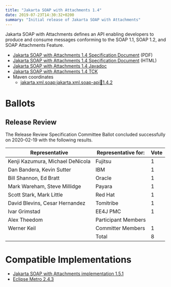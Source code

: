 ```yaml
---
title: "Jakarta SOAP with Attachments 1.4"
date: 2019-07-23T14:30:32+0200
summary: "Initial release of Jakarta SOAP with Attachments"
---
```

Jakarta SOAP with Attachments defines an API enabling developers to produce
and consume messages conforming to the SOAP 1.1, SOAP 1.2, and SOAP Attachments Feature.

* [Jakarta SOAP with Attachments 1.4 Specification Document](./soap-spec-1.4.pdf) (PDF)
* [Jakarta SOAP with Attachments 1.4 Specification Document](./soap-spec-1.4.html) (HTML)
* [Jakarta SOAP with Attachments 1.4 Javadoc](./apidocs/index.html?javax/xml/soap/package-summary.html)
* [Jakarta SOAP with Attachments 1.4 TCK](http://download.eclipse.org/ee4j/soap-attachments/tck/eftl/jakarta-soap-tck-1.4.0.zip)
* Maven coordinates
  * [jakarta.xml.soap:jakarta.xml.soap-api:jar:1.4.2](https://central.sonatype.com/artifact/jakarta.xml.soap/jakarta.xml.soap-api/1.4.2/jar)

# Ballots

## Release Review

The Release Review Specification Committee Ballot concluded successfully on 2020-02-19 with the following results.

| Representative                                 | Representative for: | Vote |
|------------------------------------------------|---------------------|------|
| Kenji Kazumura, Michael DeNicola               | Fujitsu             |   1  |
| Dan Bandera, Kevin Sutter                      | IBM                 |   1  |
| Bill Shannon, Ed Bratt                         | Oracle              |   1  |
| Mark Wareham, Steve Millidge                   | Payara              |   1  |
| Scott Stark, Mark Little                       | Red Hat             |   1  |
| David Blevins, Cesar Hernandez                 | Tomitribe           |   1  |
| Ivar Grimstad                                  | EE4J PMC            |   1  |
| Alex Theedom                                   | Participant Members |      |
| Werner Keil                                    | Committer Members   |   1  |
|                                                | Total               |   8  |

# Compatible Implementations

* [Jakarta SOAP with Attachments implementation 1.5.1](https://eclipse-ee4j.github.io/metro-saaj/)
* [Eclipse Metro 2.4.3](https://eclipse-ee4j.github.io/metro-wsit/)
